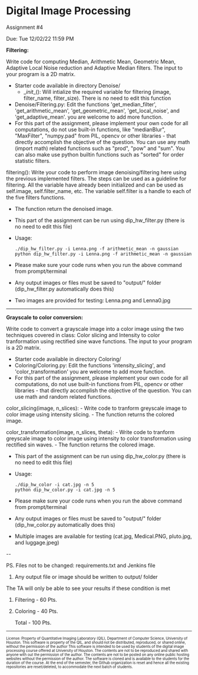 # Digital Image Processing 
Assignment #4

Due: Tue 12/02/22 11:59 PM

**Filtering:**

Write code for computing Median, Arithmetic Mean, Geometric Mean, Adaptive Local Noise reduction and Adaptive Median filters. 
The input to your program is a 2D matrix.

  - Starter code available in directory Denoise/
      - \__init__(): Will intialize the required variable for filtering (image, filter_name, filter_size). There is no need to edit this function  
  - Denoise/Filtering.py: Edit the functions 'get_median_filter', 'get_arithmetic_mean', 'get_geometric_mean', 'get_local_noise', and 'get_adaptive_mean'. you are welcome to add more function.
  - For this part of the assignment, please implement your own code for all computations, do not use built-in functions, like "medianBlur", "MaxFilter", "numpy.pad" from PIL, opencv or other libraries - that directly accomplish the objective of the question. You can use any math (import math) related functions such as "prod", "pow" and "sum".
    You can also make use python builtin functions such as "sorted" for order statistic filters.   
  
filtering(): Write your code to perform image denoising/filtering here using the previous implemented filters. The steps can be used as a guideline for filtering. All the variable have already been initialized and can be used as self.image, self.filter_name, etc. The variable self.filter is a handle to each of the five filters functions. 
  - The function return the denoised image.
  - This part of the assignment can be run using dip_hw_filter.py (there is no need to edit this file)
  - Usage: 
  
        ./dip_hw_filter.py -i Lenna.png -f arithmetic_mean -n gaussian
        python dip_hw_filter.py -i Lenna.png -f arithmetic_mean -n gaussian
        
  - Please make sure your code runs when you run the above command from prompt/terminal
  - Any output images or files must be saved to "output/" folder (dip_hw_filter.py automatically does this)
  - Two images are provided for testing: Lenna.png and Lenna0.jpg
  
---
**Grayscale to color conversion:**

Write code to convert a grayscale image into a color image using the two techniques covered in class: Color slicing and Intensity to color tranformation using rectified sine wave functions. 
The input to your program is a 2D matrix.

  - Starter code available in directory Coloring/
  - Coloring/Coloring.py: Edit the functions 'intensity_slicing', and 'color_transformation' you are welcome to add more function.
  - For this part of the assignment, please implement your own code for all computations, do not use built-in functions  from PIL, opencv or other libraries - that directly accomplish the objective of the question. You can use math and random related functions.
 
    
color_slicing(image, n_slices):
    - Write code to tranform greyscale image to color image using intensity slicing. 
    - The function returns the colored image.

color_transformation(image, n_slices, theta): 
    - Write code to tranform greyscale image to color image using intensity to color transformation using rectified sin waves.
    - The function returns the colored image.

  - This part of the assignment can be run using dip_hw_color.py (there is no need to edit this file)
  - Usage: 
  
        ./dip_hw_color -i cat.jpg -n 5
        python dip_hw_color.py -i cat.jpg -n 5
        
  - Please make sure your code runs when you run the above command from prompt/terminal
  - Any output images or files must be saved to "output/" folder (dip_hw_color.py automatically does this)
  - Multiple images are available for testing (cat.jpg, Medical.PNG, pluto.jpg, and luggage.jpeg)
  
--

  
PS. Files not to be changed: requirements.txt and Jenkins file 
  
1. Any output file or image should be written to output/ folder

The TA will only be able to see your results if these condition is met

1. Filtering       - 60 Pts.
2. Coloring        - 40 Pts.
 
    Total          - 100 Pts.

---
<sub><sup>License: Property of Quantitative Imaging Laboratory (QIL), Department of Computer Science, University of Houston.
This software is property of the QIL, and should not be distributed, reproduced, or shared online, without the permission of the author
This software is intended to be used by students of the digital image processing course offered at University of Houston.
The contents are not to be reproduced and shared with anyone with out the permission of the author.
The contents are not to be posted on any online public hosting websites without the permission of the author.
The software is cloned and is available to the students for the duration of the course.
At the end of the semester, the Github organization is reset and hence all the existing repositories are reset/deleted, to accommodate the next batch of students.</sub></sup>
